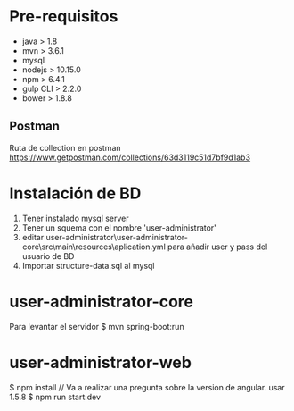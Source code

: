 
# Pre-requisitos
* java > 1.8
* mvn > 3.6.1
* mysql
* nodejs > 10.15.0
* npm > 6.4.1
* gulp CLI > 2.2.0
* bower > 1.8.8

## Postman
Ruta de collection en postman
https://www.getpostman.com/collections/63d3119c51d7bf9d1ab3

# Instalación de BD
1. Tener instalado mysql server
2. Tener un squema con el nombre 'user-administrator'
3. editar user-administrator\user-administrator-core\src\main\resources\aplication.yml para añadir user y pass del usuario de BD
4. Importar structure-data.sql al mysql 

# user-administrator-core
Para levantar el servidor
$ mvn spring-boot:run


# user-administrator-web
$ npm install // Va a realizar una pregunta sobre la version de angular. usar 1.5.8
$ npm run start:dev




